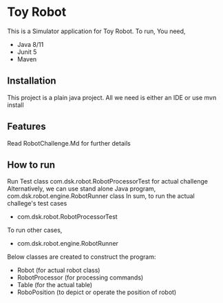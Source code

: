 # Toy Robot

This is a Simulator application for Toy Robot. To run, You need, 

- Java 8/11
- Junit 5
-  Maven
## Installation
This project is a plain java project. All we need is either an IDE or use mvn install

## Features
Read RobotChallenge.Md for further details

## How to run
Run Test class com.dsk.robot.RobotProcessorTest for actual challenge
Alternatively, we can use stand alone Java program, com.dsk.robot.engine.RobotRunner class
In sum, to run the actual challege's test cases
- com.dsk.robot.RobotProcessorTest

To run other cases,
- com.dsk.robot.engine.RobotRunner

Below classes are created to construct the program:
- Robot (for actual robot class)
- RobotProcessor (for processing commands)
- Table (for the actual table)
- RoboPosition (to depict or operate the position of robot)